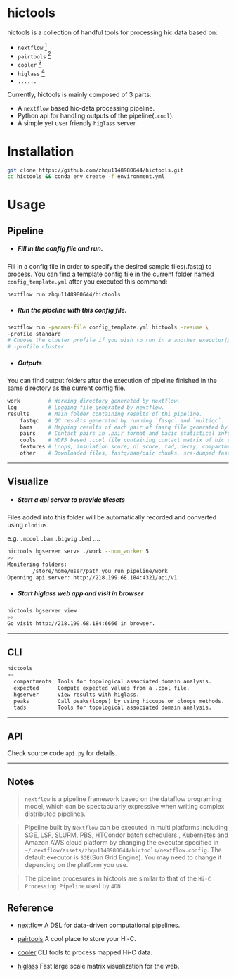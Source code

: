 # hictools

hictools is a collection of handful tools for processing hic data based on:

- `nextflow` [<sup>1</sup>](#1)
- `pairtools` [<sup>2</sup>](#2)
- `cooler` [<sup>3</sup>](#3)
- `higlass` [<sup>4</sup>](#4)
- `......`

Currently, hictools is mainly composed of 3 parts:

- A `nextflow` based hic-data processing pipeline.
- Python api for handling outputs of the pipeline(`.cool`).
- A simple yet user friendly `higlass` server.


# Installation

```bash
git clone https://github.com/zhqu1148980644/hictools.git
cd hictools && conda env create -f environment.yml
```


# Usage

## Pipeline

- #####  Fill in the config file and run.

 Fill in a config file in order to  specify the desired sample files(.fastq) to process.
You can find a template config file in the current folder named `config_template.yml` after you executed this command:

```bash
nextflow run zhqu1148980644/hictools
```

- ##### Run the pipeline with this config file.

```bash
nextflow run -params-file config_template.yml hictools -resume \
-profile standard
# Choose the cluster profile if you wish to run in a another executor(platform).
# -profile cluster
```
 
- ##### Outputs

You can find output folders after the execution of pipeline finished in the same directory as the current config file.

```bash
work         # Working directory generated by nextflow.
log          # Logging file generated by nextflow.
results      # Main folder containing results of thi pipeline.
    fastqc   # QC results generated by running `fasqc` and `multiqc`.
    bams     # Mapping results of each pair of fastq file generated by `bwa`.
    pairs    # Contact pairs in .pair format and basic statistical info generated by `pairtools`.
    cools    # HDF5 based .cool file containing contact matrix of hic experiment generated by `cooler`.
    features # Loops, insulation score, di score, tad, decay, compartment.
    other    # Downloaded files, fastq/bam/pair chunks, sra-dumped fastqs and enzyme-digested .bed file.
```

***

## Visualize

- ##### Start a api server to provide tilesets

Files added into this folder will be automatically recorded and converted using `clodius`.

e.g. `.mcool` `.bam` `.bigwig` `.bed` ....

```bash
hictools hgserver serve ./work --num_worker 5
>>
Monitering folders:
        /store/home/user/path_you_run_pipeline/work
Openning api server: http://218.199.68.184:4321/api/v1
```

- ##### Start higlass web app and visit in browser

```bash
hictools hgserver view
>>
Go visit http://218.199.68.184:6666 in browser.
```

***

## CLI

```bash
hictools
>>
  compartments  Tools for topological associated domain analysis.
  expected      Compute expected values from a .cool file.
  hgserver      View results with higlass.
  peaks         Call peaks(loops) by using hiccups or cloops methods.
  tads          Tools for topological associated domain analysis.
```

***

## API

Check source code `api.py` for details.

---

## Notes

> `nextflow` is a pipeline framework based on the dataflow programing model, which can be spectacularly expressive when writing complex distributed pipelines.

> Pipeline built by `Nextflow` can be executed in multi platforms including SGE, LSF, SLURM, PBS, HTCondor batch schedulers , Kubernetes and Amazon AWS cloud platform by changing the executor specified in `~/.nextflow/assets/zhqu1148980644/hictools/nextflow.config`. The default executor is `SGE`(Sun Grid Engine). You may need to change it depending on the platform you use.

> The pipeline procesures in hictools are similar to that of the `Hi-C Processing Pipeline` used by `4DN`.

 ## Reference

- [nextflow](https://github.com/nextflow-io/nextflow "nextflow") A DSL for data-driven computational pipelines. <a class="anchor" id="1"></a>

- [pairtools](https://github.com/mirnylab/cooler "pairtools") A cool place to store your Hi-C. <a class="anchor" id="2"></a>

- [cooler](https://github.com/mirnylab/pairtools "cooler") CLI tools to process mapped Hi-C data. <a class="anchor" id="3"></a>

- [higlass](https://github.com/higlass/higlass "higlass") Fast large scale matrix visualization for the web. <a class="anchor" id="4"></a>
